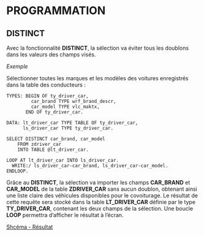 # **PROGRAMMATION**

## **DISTINCT**

Avec la fonctionnalité **DISTINCT**, la sélection va éviter tous les doublons dans les valeurs des champs visés.

_Exemple_

Sélectionner toutes les marques et les modèles des voitures enregistrés dans la table des conducteurs :

```ABAP
TYPES: BEGIN OF ty_driver_car,
         car_brand TYPE wrf_brand_descr,
         car_model TYPE vlc_maktx,
       END OF ty_driver_car.

DATA: lt_driver_car TYPE TABLE OF ty_driver_car,
      ls_driver_car TYPE ty_driver_car.

SELECT DISTINCT car_brand, car_model
    FROM zdriver_car
    INTO TABLE @lt_driver_car.

LOOP AT lt_driver_car INTO ls_driver_car.
  WRITE:/ ls_driver_car-car_brand, ls_driver_car-car_model.
ENDLOOP.
```

Grâce au **DISTINCT**, la sélection va importer les champs **CAR_BRAND** et **CAR_MODEL** de la table **ZDRIVER_CAR** sans aucun doublon, obtenant ainsi une liste claire des véhicules disponibles pour le covoiturage. Le résultat de cette requête sera stocké dans la table **LT_DRIVER_CAR** définie par le type **TY_DRIVER_CAR**, contenant les deux champs de la sélection. Une boucle **LOOP** permettra d’afficher le résultat à l’écran.

[Shcéma - Résultat](https://drive.google.com/file/d/18G97CnYVQ6qvh5oJ1eFne5VEW9PAq-Kf/view?usp=share_link)

